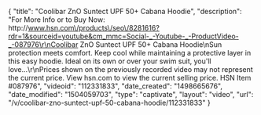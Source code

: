 {
    "title": "Coolibar ZnO Suntect UPF 50+ Cabana Hoodie",
    "description": "For More Info or to Buy Now: http:\/\/www.hsn.com\/products\/seo\/8281616?rdr=1&sourceid=youtube&cm_mmc=Social-_-Youtube-_-ProductVideo-_-087976\r\nCoolibar ZnO Suntect UPF 50+ Cabana Hoodie\nSun protection meets comfort. Keep cool while maintaining a protective layer in this easy hoodie. Ideal on its own or over your swim suit, you'll love...\r\nPrices shown on the previously recorded video may not represent the current price.  View hsn.com to view the current selling price. HSN Item #087976",
    "videoid": "112331833",
    "date_created": "1498665676",
    "date_modified": "1504059703",
    "type": "captivate",
    "layout": "video",
    "url": "\/v\/coolibar-zno-suntect-upf-50-cabana-hoodie\/112331833"
}